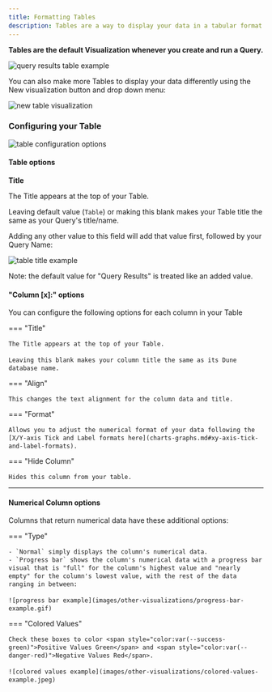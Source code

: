 ```yaml
---
title: Formatting Tables
description: Tables are a way to display your data in a tabular format.
---
```


**Tables are the default Visualization whenever you create and run a Query.**

![query results table example](images/other-visualizations/query-results-table-example.png)

You can also make more Tables to display your data differently using the <span class="fk-btn-2">New visualization</span> button and drop down menu:

![new table visualization](images/other-visualizations/new-table-visualization.png)

### Configuring your Table

![table configuration options](images/other-visualizations/table-configuration-options.png)

#### Table options

**Title**

The Title appears at the top of your Table.

Leaving default value (`Table`) or making this blank makes your Table title the same as your Query's title/name.

Adding any other value to this field will add that value first, followed by your Query Name:

![table title example](images/other-visualizations/table-title-example.png)

Note: the default value for "Query Results" is treated like an added value.

#### "Column [x]:" options

You can configure the following options for each column in your Table

=== "Title"

    The Title appears at the top of your Table.

    Leaving this blank makes your column title the same as its Dune database name.

=== "Align"

    This changes the text alignment for the column data and title.

=== "Format"

    Allows you to adjust the numerical format of your data following the [X/Y-axis Tick and Label formats here](charts-graphs.md#xy-axis-tick-and-label-formats).

=== "Hide Column"

    Hides this column from your table.

***

#### Numerical Column options

Columns that return numerical data have these additional options:

=== "Type"

    - `Normal` simply displays the column's numerical data.
    - `Progress bar` shows the column's numerical data with a progress bar visual that is "full" for the column's highest value and "nearly empty" for the column's lowest value, with the rest of the data ranging in between:

    ![progress bar example](images/other-visualizations/progress-bar-example.gif)

=== "Colored Values"

    Check these boxes to color <span style="color:var(--success-green)">Positive Values Green</span> and <span style="color:var(--danger-red)">Negative Values Red</span>.

    ![colored values example](images/other-visualizations/colored-values-example.jpeg)

